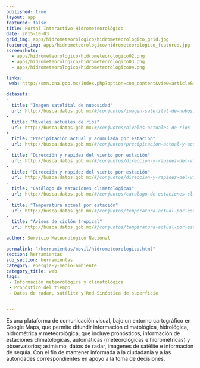 ```yaml
---
published: true
layout: app
featured: false
title: Portal Interactivo Hidrometeorológico
date: 2015-10-03
grid_img: apps/hidrometeorologico/hidrometeorologico_grid.jpg
featured_img: apps/hidrometeorologico/hidrometeorologico_featured.jpg
screenshots:
  - apps/hidrometeorologico/hidrometeorologico02.png
  - apps/hidrometeorologico/hidrometeorologico03.png
  - apps/hidrometeorologico/hidrometeorologico04.png

links:
 web: http://smn.cna.gob.mx/index.php?option=com_content&view=article&id=273:portal-interactivo-hidrometeorologico&catid=19:uncategorised

datasets:
-
  title: "Imagen satelital de nubosidad"
  url: http://busca.datos.gob.mx/#/conjuntos/imagen-satelital-de-nubosidad
-
  title: "Niveles actuales de ríos"
  url: http://busca.datos.gob.mx/#/conjuntos/niveles-actuales-de-rios
-
  title: "Precipitación actual y acumulada por estación"
  url: http://busca.datos.gob.mx/#/conjuntos/precipitacion-actual-y-acumulada-por-estacion
-
  title: "Dirección y rapidez del viento por estación"
  url: http://busca.datos.gob.mx/#/conjuntos/direccion-y-rapidez-del-viento-por-estacion
-
  title: "Dirección y rapidez del viento por estación"
  url: http://busca.datos.gob.mx/#/conjuntos/direccion-y-rapidez-del-viento-por-estacion
-
  title: "Catálogo de estaciones climatológicas"
  url: http://busca.datos.gob.mx/#/conjuntos/catalogo-de-estaciones-climatologicas
-
  title: "Temperatura actual por estación"
  url: http://busca.datos.gob.mx/#/conjuntos/temperatura-actual-por-estacion
-
  title: "Avisos de ciclón tropical"
  url: http://busca.datos.gob.mx/#/conjuntos/temperatura-actual-por-estacion

author: Servicio Meteorológico Nacional

permalink: "/herramientas/movil/hidrometeorologico.html"
section: herramientas
sub_section: herramientas
category: energia-y-medio-ambiente
category_title: web
tags:
 - Información meteorológica y climatológica
 - Pronóstico del tiempo
 - Datos de radar, satélite y Red Sinóptica de superficie


---
```


Es una plataforma de comunicación visual, bajo un entorno cartográfico en Google Maps, que permite difundir información climatológica, hidrológica, hidrométrica y meteorológica; que incluye pronósticos, información de estaciones climatológicas, automáticas (meteorológicas e hidrométricas) y observatorios; asimismo, datos de radar, imágenes de satélite e información de sequía.  Con el fin de mantener informada a la ciudadanía y a las autoridades correspondientes en apoyo a la toma de decisiones.
